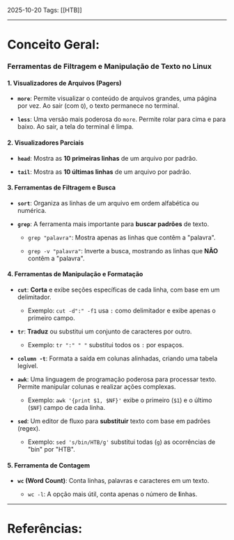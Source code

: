 2025-10-20
Tags: [[HTB]]

----
# Conceito Geral:

### **Ferramentas de Filtragem e Manipulação de Texto no Linux**

#### **1. Visualizadores de Arquivos (Pagers)**

- **`more`**: Permite visualizar o conteúdo de arquivos grandes, uma página por vez. Ao sair (com `Q`), o texto permanece no terminal.
    
- **`less`**: Uma versão mais poderosa do `more`. Permite rolar para cima e para baixo. Ao sair, a tela do terminal é limpa.
    

#### **2. Visualizadores Parciais**

- **`head`**: Mostra as **10 primeiras linhas** de um arquivo por padrão.
    
- **`tail`**: Mostra as **10 últimas linhas** de um arquivo por padrão.
    

#### **3. Ferramentas de Filtragem e Busca**

- **`sort`**: Organiza as linhas de um arquivo em ordem alfabética ou numérica.
    
- **`grep`**: A ferramenta mais importante para **buscar padrões** de texto.
    
    - `grep "palavra"`: Mostra apenas as linhas que contêm a "palavra".
        
    - `grep -v "palavra"`: Inverte a busca, mostrando as linhas que **NÃO** contêm a "palavra".
        

#### **4. Ferramentas de Manipulação e Formatação**

- **`cut`**: **Corta** e exibe seções específicas de cada linha, com base em um delimitador.
    
    - Exemplo: `cut -d":" -f1` usa `:` como delimitador e exibe apenas o primeiro campo.
        
- **`tr`**: **Traduz** ou substitui um conjunto de caracteres por outro.
    
    - Exemplo: `tr ":" " "` substitui todos os `:` por espaços.
        
- **`column -t`**: Formata a saída em colunas alinhadas, criando uma tabela legível.
    
- **`awk`**: Uma linguagem de programação poderosa para processar texto. Permite manipular colunas e realizar ações complexas.
    
    - Exemplo: `awk '{print $1, $NF}'` exibe o primeiro (`$1`) e o último (`$NF`) campo de cada linha.
        
- **`sed`**: Um editor de fluxo para **substituir** texto com base em padrões (regex).
    
    - Exemplo: `sed 's/bin/HTB/g'` substitui todas (`g`) as ocorrências de "bin" por "HTB".
        

#### **5. Ferramenta de Contagem**

- **`wc` (Word Count)**: Conta linhas, palavras e caracteres em um texto.
    
    - `wc -l`: A opção mais útil, conta apenas o número de **l**inhas.

-----
# Referências:


